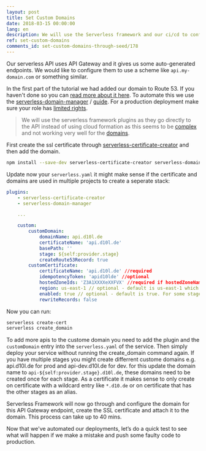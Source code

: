 ```yaml
---
layout: post
title: Set Custom Domains
date: 2018-03-15 00:00:00
lang: en
description: We will use the Serverless framework and our ci/cd to configure our API Gateway endpoints in our Serverless project with custom domains.
ref: set-custom-domains
comments_id: set-custom-domains-through-seed/178
---
```


Our serverless API uses API Gateway and it gives us some auto-generated endpoints. We would like to configure them to use a scheme like `api.my-domain.com` or something similar.

In the first part of the tutorial we had added our domain to Route 53. If you haven't done so you can [read more about it here](https://docs.aws.amazon.com/Route53/latest/DeveloperGuide/MigratingDNS.html). To automate this we use the [serverless-domain-manager](https://github.com/amplify-education/serverless-domain-manager) / [guide](https://serverless.com/blog/serverless-api-gateway-domain/). For a production deployment make sure your role has [limited rights](https://www.npmjs.com/package/serverless-domain-manager#prerequisites).

> We will use the serverless framework plugins as they go directly to the API instead of using cloud formation as this seems to be [complex](https://binx.io/blog/2018/10/05/automated-provisioning-of-acm-certificates-using-route53-in-cloudformation/) and not working very well for the [domains](https://www.npmjs.com/package/serverless-domain-manager).

First create the ssl certificate through [serverless-certificate-creator](https://github.com/schwamster/serverless-certificate-creator#combine-with-serverless-domain-manager) and then add the domain.

```bash
npm install --save-dev serverless-certificate-creator serverless-domain-manager
```

Update now your `serverless.yaml` it might make sense if the certificate and domains are used in multiple projects to create a seperate stack:

```yaml
plugins:
    - serverless-certificate-creator
    - serverless-domain-manager

    ...

    custom:
        customDomain:
            domainName: api.d10l.de
            certificateName: 'api.d10l.de'
            basePath: ''
            stage: ${self:provider.stage}
            createRoute53Record: true
        customCertificate:
            certificateName: 'api.d10l.de' //required
            idempotencyToken: 'apid10lde' //optional
            hostedZoneIds: 'Z3A1XXXXeXXFVX' //required if hostedZoneNames is not set
            region: us-east-1 // optional - default is us-east-1 which is required for custom api gateway domains of Type Edge (default)
            enabled: true // optional - default is true. For some stages you may not want to use certificates (and custom domains associated with it).
            rewriteRecords: false
```

Now you can run:

```bash
serverless create-cert
serverless create_domain
```

To add more apis to the custome domain you need to add the plugin and the `customDomain` entry into the `serverless.yaml` of the service. Then simply deploy your service without running the create_domain command again. If you have multiple stages you might create differrent custome domains e.g. api.d10l.de for prod and api-dev.d10l.de for dev. for this update the domain name to `api-${self:provider.stage}.d10l.de`, these domains need to be created once for each stage. As a certificate it makes sense to only create on certificate with a wildcard entry like `*.d10.de` or on certificate that has the other stages as an alias.

Serverless Framework will now go through and configure the domain for this API Gateway endpoint, create the SSL certificate and attach it to the domain. This process can take up to 40 mins.

Now that we've automated our deployments, let’s do a quick test to see what will happen if we make a mistake and push some faulty code to production.
